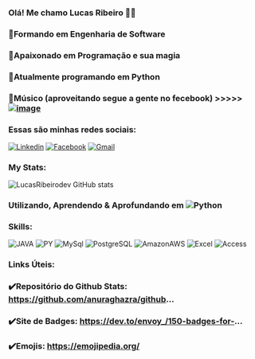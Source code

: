 ### Olá! Me chamo Lucas Ribeiro 👋😀
###  🚀Formando em Engenharia de Software
###  🐍Apaixonado em Programação e sua magia
###  🐍Atualmente programando em Python
###  🎸Músico (aproveitando segue a gente no fecebook) >>>>> [![image](https://img.shields.io/badge/Facebook-1877F2?style=for-the-badge&logo=facebook&logoColor=white)](https://www.facebook.com/The-Men-of-South-116807867678167)


### Essas são minhas redes sociais:
[![Linkedin](https://img.shields.io/badge/LinkedIn-0077B5?style=for-the-badge&logo=linkedin&logoColor=white)](https://www.linkedin.com/in/lucas-ribeiro-5466b3173/)
[![Facebook](https://img.shields.io/badge/Facebook-1877F2?style=for-the-badge&logo=facebook&logoColor=white)](https://www.facebook.com/profile.php?id=100060945741160)
[![Gmail](https://img.shields.io/badge/Gmail-D14836?style=for-the-badge&logo=gmail&logoColor=white)](lucaribeiro.dev@gmail.com)



### My Stats:

![LucasRibeirodev GitHub stats](https://github-readme-stats.vercel.app/api?username=LucasRibeirodev&show_icons=true&theme=dark)

### Utilizando, Aprendendo & Aprofundando em ![Python](https://img.shields.io/badge/Python-3776AB?style=for-the-badge&logo=python&logoColor=white)

### Skills: 
![JAVA](https://img.shields.io/badge/Java-ED8B00?style=for-the-badge&logo=java&logoColor=white)
![PY](https://img.shields.io/badge/Python-14354C?style=for-the-badge&logo=python&logoColor=white)
![MySql](https://img.shields.io/badge/MySQL-00000F?style=for-the-badge&logo=mysql&logoColor=white)
![PostgreSQL](https://img.shields.io/badge/PostgreSQL-316192?style=for-the-badge&logo=postgresql&logoColor=white)
![AmazonAWS](https://img.shields.io/badge/Amazon_AWS-232F3E?style=for-the-badge&logo=amazon-aws&logoColor=white)
![Excel](https://img.shields.io/badge/Microsoft_Excel-217346?style=for-the-badge&logo=microsoft-excel&logoColor=white)
![Access](https://img.shields.io/badge/Microsoft_Access-A4373A?style=for-the-badge&logo=microsoft-access&logoColor=white)




### Links Úteis:

### ✔️Repositório do Github Stats: https://github.com/anuraghazra/github...
### ✔️Site de Badges: https://dev.to/envoy_/150-badges-for-...
### ✔️Emojis: https://emojipedia.org/
